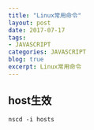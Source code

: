 ```yaml
---
title: "Linux常用命令"
layout: post
date: 2017-07-17
tags:
- JAVASCRIPT
categories: JAVASCRIPT
blog: true
excerpt: Linux常用命令
---
```


## host生效


```linux
nscd -i hosts
```